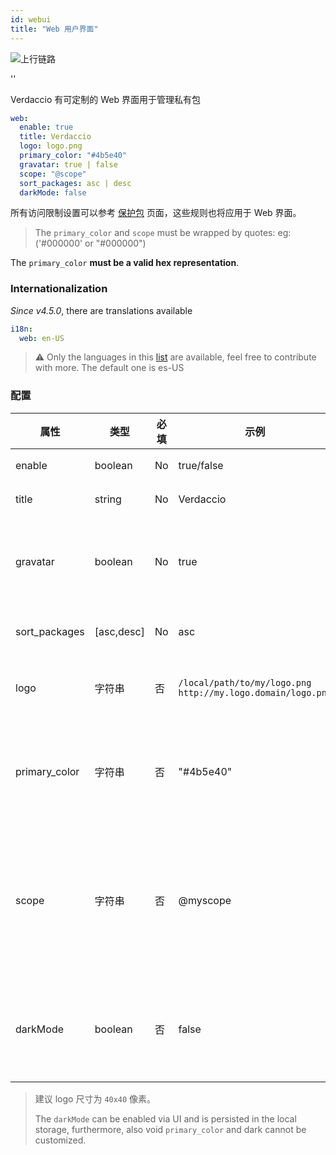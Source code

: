 ```yaml
---
id: webui
title: "Web 用户界面"
---
```


![上行链路](https://user-images.githubusercontent.com/558752/52916111-fa4ba980-32db-11e9-8a64-f4e06eb920b3.png)

<div id="codefund">''</div>

Verdaccio 有可定制的 Web 界面用于管理私有包

```yaml
web:
  enable: true
  title: Verdaccio
  logo: logo.png
  primary_color: "#4b5e40"
  gravatar: true | false
  scope: "@scope"
  sort_packages: asc | desc
  darkMode: false
```

所有访问限制设置可以参考 [保护包](protect-your-dependencies.md) 页面，这些规则也将应用于 Web 界面。

> The `primary_color` and `scope` must be wrapped by quotes: eg: ('#000000' or "#000000")

The `primary_color` **must be a valid hex representation**.

### Internationalization

*Since v4.5.0*, there are translations available

```yaml
i18n:
  web: en-US
```

> ⚠️ Only the languages in this [list](https://github.com/verdaccio/ui/tree/master/i18n/translations) are available, feel free to contribute with more. The default one is es-US

### 配置

| 属性            | 类型         | 必填 | 示例                                                            | 支持            | 描述                                                                                                                       |
| ------------- | ---------- | -- | ------------------------------------------------------------- | ------------- | ------------------------------------------------------------------------------------------------------------------------ |
| enable        | boolean    | No | true/false                                                    | all           | 允许显示网页界面                                                                                                                 |
| title         | string     | No | Verdaccio                                                     | all           | HTML 页眉标题说明                                                                                                              |
| gravatar      | boolean    | No | true                                                          | `>v4`      | Gravatars will be generated under the hood if this property is enabled                                                   |
| sort_packages | [asc,desc] | No | asc                                                           | `>v4`      | 默认情况下，私有包按升序排序                                                                                                           |
| logo          | 字符串        | 否  | `/local/path/to/my/logo.png` `http://my.logo.domain/logo.png` | 任意路径          | logo 所在的 URI 路径（顶部 logo）                                                                                                 |
| primary_color | 字符串        | 否  | "#4b5e40"                                                     | `>4`       | The primary color to use throughout the UI (header, etc)                                                                 |
| scope         | 字符串        | 否  | @myscope                                                      | `>v3.x`    | If you're using this registry for a specific module scope, specify that scope to set it in the webui instructions header |
| darkMode      | boolean    | 否  | false                                                         | `>=v4.6.0` | This mode is an special theme for those want to live in the dark side                                                    |

> 建议 logo 尺寸为 `40x40` 像素。
> 
> The `darkMode` can be enabled via UI and is persisted in the local storage, furthermore, also void `primary_color` and dark cannot be customized.